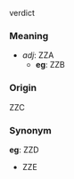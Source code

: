 verdict
### Meaning
+ _adj_: ZZA
    + __eg__: ZZB

### Origin

ZZC

### Synonym

__eg__: ZZD

+ ZZE


